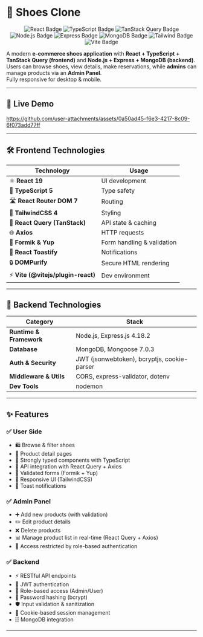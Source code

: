 # 👟 Shoes Clone

<p align="center">
  <img src="https://img.shields.io/badge/React-19-blue?logo=react" alt="React Badge"/>
  <img src="https://img.shields.io/badge/TypeScript-5-blue?logo=typescript" alt="TypeScript Badge"/>
  <img src="https://img.shields.io/badge/TanStack_Query-5-orange?logo=tanstack" alt="TanStack Query Badge"/>
  <img src="https://img.shields.io/badge/Node.js-18-green?logo=node.js" alt="Node.js Badge"/>
  <img src="https://img.shields.io/badge/Express.js-4-lightgrey?logo=express" alt="Express Badge"/>
  <img src="https://img.shields.io/badge/MongoDB-Database-brightgreen?logo=mongodb" alt="MongoDB Badge"/>
  <img src="https://img.shields.io/badge/TailwindCSS-4-38B2AC?logo=tailwindcss" alt="Tailwind Badge"/>
  <img src="https://img.shields.io/badge/Vite-7-646CFF?logo=vite" alt="Vite Badge"/>
</p>

A modern **e-commerce shoes application** with **React + TypeScript + TanStack Query (frontend)** and **Node.js + Express + MongoDB (backend)**.  
Users can browse shoes, view details, make reservations, while **admins** can manage products via an **Admin Panel**.  
Fully responsive for desktop & mobile.

---

## 🎥 Live Demo  

https://github.com/user-attachments/assets/0a50ad45-f6e3-4217-8c09-6f073add77ff

---

## 🛠 Frontend Technologies  

| Technology | Usage |
|------------|--------|
| ⚛️ **React 19** | UI development |
| 🔷 **TypeScript 5** | Type safety |
| 🛣 **React Router DOM 7** | Routing |
| 🎨 **TailwindCSS 4** | Styling |
| 🔄 **React Query (TanStack)** | API state & caching |
| 🌐 **Axios** | HTTP requests |
| 📝 **Formik & Yup** | Form handling & validation |
| 🔔 **React Toastify** | Notifications |
| 🔒 **DOMPurify** | Secure HTML rendering |
| ⚡ **Vite (@vitejs/plugin-react)** | Dev environment |

---

## 🔧 Backend Technologies  

| Category | Stack |
|----------|--------|
| **Runtime & Framework** | Node.js, Express.js 4.18.2 |
| **Database** | MongoDB, Mongoose 7.0.3 |
| **Auth & Security** | JWT (jsonwebtoken), bcryptjs, cookie-parser |
| **Middleware & Utils** | CORS, express-validator, dotenv |
| **Dev Tools** | nodemon |

---

## ✨ Features  

### ✅ User Side  
- 🛍 Browse & filter shoes  
- 📄 Product detail pages  
- 📝 Strongly typed components with TypeScript  
- 📡 API integration with React Query + Axios  
- 📝 Validated forms (Formik + Yup)  
- 🎨 Responsive UI (TailwindCSS)  
- 🔔 Toast notifications  

### ✅ Admin Panel  
- ➕ Add new products (with validation)  
- ✏️ Edit product details  
- ❌ Delete products  
- 📊 Manage product list in real-time (React Query + Axios)  
- 🔐 Access restricted by role-based authentication  

### ✅ Backend  
- ⚡ RESTful API endpoints  
- 🔐 JWT authentication  
- 👤 Role-based access (Admin/User)  
- 🔑 Password hashing (bcrypt)  
- 🛡 Input validation & sanitization  
- 🍪 Cookie-based session management  
- 🗄 MongoDB integration  

---



